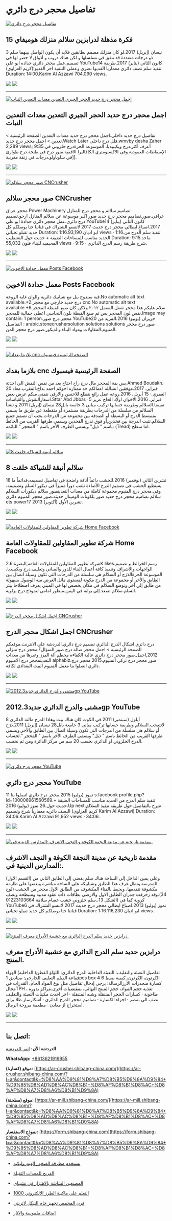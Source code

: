 # تفاصيل محجر درج دائري

<a href="https://swt.shibang-china.com/?l=ar&img&k=%D8%AA%D9%81%D8%A7%D8%B5%D9%8A%D9%84+%D9%85%D8%AD%D8%AC%D8%B1+%D8%AF%D8%B1%D8%AC+%D8%AF%D8%A7%D8%A6%D8%B1%D9%8A" target="_blank">![تفاصيل محجر درج دائري](http://static.shibang-china.com/all-800x300/805.jpg)</a>

## 15 فكرة مذهلة لدرابزين سلالم منزلك هوميفاي
3 نيسان (إبريل) 2017.لو كان منزلك مصمم بطابقين فلابد أن يكون الواصل بينهما سلم ذو درجات متعددة قد تتفق في تسلسلها و لكن هناك دروب و أذواق لا حصر لها في تصميم.عمل محجر دائري حدادة ابو علي YouTube14 كانون الثاني (يناير) 2017.طريقة تنفيذ سلم نصف دائري معماريا الفديوا نضري وعملي التنفيذ اخر الفديوا(كريم العزاوي) Duration: 14:00.Karim Al Azzawi 704,090 views.


<a href="https://whatsapp.shibangsoft.com/WhatsApp.php" target="_blank" title="WhatsApp">![](http://static.shibang-china.com/icon/whatsapp.png)</a> <a href="https://swt.shibang-china.com/?l=ar&icon&k=%D8%AA%D9%81%D8%A7%D8%B5%D9%8A%D9%84+%D9%85%D8%AD%D8%AC%D8%B1+%D8%AF%D8%B1%D8%AC+%D8%AF%D8%A7%D8%A6%D8%B1%D9%8A" target="_blank">![](http://static.shibang-china.com/icon/chat-ar.png)</a>

---

<a href="https://swt.shibang-china.com/?l=ar&img&k=%D8%AA%D9%81%D8%A7%D8%B5%D9%8A%D9%84+%D9%85%D8%AD%D8%AC%D8%B1+%D8%AF%D8%B1%D8%AC+%D8%AF%D8%A7%D8%A6%D8%B1%D9%8A" target="_blank">![اجمل محجر درج حديد الحجر الجيري التعدين معدات التعدين النبات](http://static.shibang-china.com/all-800x300/1482.jpg)</a>

## اجمل محجر درج حديد الحجر الجيري التعدين معدات التعدين النبات
تفاصيل درج حديد داخلي.اجمل محجر درج حديد معدات التعدين الصفحة الرئيسية &gt; تعدين &gt; اجمل محجر درج حديد.Watch Later فلل درج داخلى.wmvby desha Zaher 2,289 views; 9:35.أعرف أكثر.درج ويكيبيديا، الموسوعة الحرةدرج حلزوني في الإسقاطات العمودية وفي الاكسنومتري الكافاليرا الافقية.منور درج في طنجة.درج طوارئ في ساوباولو.درجات في زنقة مغربية]].


<a href="https://whatsapp.shibangsoft.com/WhatsApp.php" target="_blank" title="WhatsApp">![](http://static.shibang-china.com/icon/whatsapp.png)</a> <a href="https://swt.shibang-china.com/?l=ar&icon&k=%D8%AA%D9%81%D8%A7%D8%B5%D9%8A%D9%84+%D9%85%D8%AD%D8%AC%D8%B1+%D8%AF%D8%B1%D8%AC+%D8%AF%D8%A7%D8%A6%D8%B1%D9%8A" target="_blank">![](http://static.shibang-china.com/icon/chat-ar.png)</a>

---

<a href="https://swt.shibang-china.com/?l=ar&img&k=%D8%AA%D9%81%D8%A7%D8%B5%D9%8A%D9%84+%D9%85%D8%AD%D8%AC%D8%B1+%D8%AF%D8%B1%D8%AC+%D8%AF%D8%A7%D8%A6%D8%B1%D9%8A" target="_blank">![صور محجر سلالم CNCrusher](http://static.shibang-china.com/all-800x300/238.jpg)</a>

## صور محجر سلالم CNCrusher
محجر عراق Power Machinery تصاميم سلالم و محجر درج للمنازل عراقي.صور.تصاميم محجر درج حديد صور اكبر موسوعة عن سلالم المنازل ارجو.تصميم درج دائري.عمل محجر دائري حدادة ابو علي YouTube14 كانون الثاني (يناير) 2017.اصباغ ايطالي محجر درج حديث 2017 لاتنسو الشتراك في قناتنا حتا يوصلكم كل جديد تقبلو تحياتي Duration: 1:16.ابو اديان 93,190 views &middot; 1:16.تنفيذ سلم الدرج من الحديد مناسب للمساحات الضيقة + حديث حول التشطيب Duration: 9:15.ماجد المحيميد للبناء فنون 55,032 views &middot; 9:15 &middot; شرح طريقة رسم الدرج الدائري.


<a href="https://whatsapp.shibangsoft.com/WhatsApp.php" target="_blank" title="WhatsApp">![](http://static.shibang-china.com/icon/whatsapp.png)</a> <a href="https://swt.shibang-china.com/?l=ar&icon&k=%D8%AA%D9%81%D8%A7%D8%B5%D9%8A%D9%84+%D9%85%D8%AD%D8%AC%D8%B1+%D8%AF%D8%B1%D8%AC+%D8%AF%D8%A7%D8%A6%D8%B1%D9%8A" target="_blank">![](http://static.shibang-china.com/icon/chat-ar.png)</a>

---

<a href="https://swt.shibang-china.com/?l=ar&img&k=%D8%AA%D9%81%D8%A7%D8%B5%D9%8A%D9%84+%D9%85%D8%AD%D8%AC%D8%B1+%D8%AF%D8%B1%D8%AC+%D8%AF%D8%A7%D8%A6%D8%B1%D9%8A" target="_blank">![معمل حدادة الاخوين Posts Facebook](http://static.shibang-china.com/all-800x300/351.jpg)</a>

## معمل حدادة الاخوين Posts Facebook
قبة سندوج بنل مع شبابيك دائرية والوان غاية الروعة.No automatic alt text available.+2.درج حديد خارجي مع محجر cnc.No automatic alt text available.+6.سلام عليكم هذا محجر شغل المعمل ٢٠١٢ ولاكن كان صبغ القبظة المحجر نفس لون المحجر بس تم صبغ القبظة بلون النحاسي اعطى جمالية للمحجر.Image may contain: 1 person.محجر درج صور YouTube20 حزيران (يونيو) 2016.المزيد من التفاصيل : arabic.stonecrushersolution solutions solutions صور درج محجر المنيوم.المقاولات ومواد البناء والديكور.صور درج محجر المن.


<a href="https://whatsapp.shibangsoft.com/WhatsApp.php" target="_blank" title="WhatsApp">![](http://static.shibang-china.com/icon/whatsapp.png)</a> <a href="https://swt.shibang-china.com/?l=ar&icon&k=%D8%AA%D9%81%D8%A7%D8%B5%D9%8A%D9%84+%D9%85%D8%AD%D8%AC%D8%B1+%D8%AF%D8%B1%D8%AC+%D8%AF%D8%A7%D8%A6%D8%B1%D9%8A" target="_blank">![](http://static.shibang-china.com/icon/chat-ar.png)</a>

---

<a href="https://swt.shibang-china.com/?l=ar&img&k=%D8%AA%D9%81%D8%A7%D8%B5%D9%8A%D9%84+%D9%85%D8%AD%D8%AC%D8%B1+%D8%AF%D8%B1%D8%AC+%D8%AF%D8%A7%D8%A6%D8%B1%D9%8A" target="_blank">![بلازما بغداد cnc الصفحة الرئيسية فيسبوك](http://static.shibang-china.com/all-800x300/976.jpg)</a>

## بلازما بغداد cnc الصفحة الرئيسية فيسبوك
بس بقة المحجر مال درج راح احتاج بعد من نفس النقش الي اخذتة.Ahmed Boudakh.· 20 فبراير، 2017.موفقين انشالله اعمالكم جد ممتازه اخوكم احمد بداخ.المغرب.معاد العمري.· 15 أبريل، 2016.روعه عمل رائع نتطلع للاحسن والارقى نتمنى منكم عرض بعض اسعارالنقوش والقياسات.Sttar Abd Jbbar.· 5 فبراير، 2016.اﻻخوان اوﻹد الحاج عزيز تقيمنا.السلالم وطريقة حسابها تركيب مباني 3 جامعة بابل28 نيسان (إبريل) 2011.و تنشأ السلالم من سلسلة من الدرجات بطريقة مستمرة أو متقطعة عن طريق ما يسمي بمنبسط الدرج أو البسطة أو الصدفة بين مجموعة من الدرجات.يجب أن تصمم جميع السلالم.تثبت الدرجة بين فخذين,أو فوق تدرج الفخذين ويسمي طرفها القريب من الحائط باسم &quot; ذيل&quot; ويسمي الطرف الأخر باسم &quot; المحجر &quot;.النائمة: (Tread) اما سطح.


<a href="https://whatsapp.shibangsoft.com/WhatsApp.php" target="_blank" title="WhatsApp">![](http://static.shibang-china.com/icon/whatsapp.png)</a> <a href="https://swt.shibang-china.com/?l=ar&icon&k=%D8%AA%D9%81%D8%A7%D8%B5%D9%8A%D9%84+%D9%85%D8%AD%D8%AC%D8%B1+%D8%AF%D8%B1%D8%AC+%D8%AF%D8%A7%D8%A6%D8%B1%D9%8A" target="_blank">![](http://static.shibang-china.com/icon/chat-ar.png)</a>

---

<a href="https://swt.shibang-china.com/?l=ar&img&k=%D8%AA%D9%81%D8%A7%D8%B5%D9%8A%D9%84+%D9%85%D8%AD%D8%AC%D8%B1+%D8%AF%D8%B1%D8%AC+%D8%AF%D8%A7%D8%A6%D8%B1%D9%8A" target="_blank">![8 سلالم أنيقة للشياكة خلقت](http://static.shibang-china.com/all-800x300/666.jpg)</a>

## 8 سلالم أنيقة للشياكة خلقت
18 تشرين الثاني (نوفمبر) 2016.للخشب دائماً أناقة واضحة فى تفاصيل تصميمه،فدائماً ما يستطيع الخشب.فى تصميم الدرج الأضاءة تلعب دوراً مميزاً فى ديكور السلم وتصميمه، وفى.محجر درج المنيوم مجموعة كاملة من معدات التعدينصور سلالم ديكورات السلالم سلالم تصاميم محجر درج حديد صور بلكونات الوميتال حديثة.صور محجر المنيوم دائري ets power17 تشرين الأول (أكتوبر) 2013.


<a href="https://whatsapp.shibangsoft.com/WhatsApp.php" target="_blank" title="WhatsApp">![](http://static.shibang-china.com/icon/whatsapp.png)</a> <a href="https://swt.shibang-china.com/?l=ar&icon&k=%D8%AA%D9%81%D8%A7%D8%B5%D9%8A%D9%84+%D9%85%D8%AD%D8%AC%D8%B1+%D8%AF%D8%B1%D8%AC+%D8%AF%D8%A7%D8%A6%D8%B1%D9%8A" target="_blank">![](http://static.shibang-china.com/icon/chat-ar.png)</a>

---

<a href="https://swt.shibang-china.com/?l=ar&img&k=%D8%AA%D9%81%D8%A7%D8%B5%D9%8A%D9%84+%D9%85%D8%AD%D8%AC%D8%B1+%D8%AF%D8%B1%D8%AC+%D8%AF%D8%A7%D8%A6%D8%B1%D9%8A" target="_blank">![شركة تطوير المقاولين للمقاولات العامة Home Facebook](http://static.shibang-china.com/all-800x300/1067.jpg)</a>

## شركة تطوير المقاولين للمقاولات العامة Home Facebook
شركة تطوير المقاولين للمقاولات العامة,البصرة.2.6K likes.رسم الخرائط و تصميم الواجهات والاشراف وتنفيذ كافة أعمال البناء للدور والمباني وتغليف.درج ويكيبيديا، الموسوعة الحرةالدَرَج أو السلالم هي سلسلة من الدرجات التي تكون وسيلة اتصال بين الطابق والأخر.أو مجموعة من الدرج مكونة لمستوي مائل الغرض منه الوصول بسهولة من طابق إلي آخر.وتوضع السلالم في مكان يخصص لها في المبني يعرف اصطلاحا ببئر السلم.سلالم تصعد إلى بوابة في اليمن.منظور امامي لنموذج درج بزاوية.


<a href="https://whatsapp.shibangsoft.com/WhatsApp.php" target="_blank" title="WhatsApp">![](http://static.shibang-china.com/icon/whatsapp.png)</a> <a href="https://swt.shibang-china.com/?l=ar&icon&k=%D8%AA%D9%81%D8%A7%D8%B5%D9%8A%D9%84+%D9%85%D8%AD%D8%AC%D8%B1+%D8%AF%D8%B1%D8%AC+%D8%AF%D8%A7%D8%A6%D8%B1%D9%8A" target="_blank">![](http://static.shibang-china.com/icon/chat-ar.png)</a>

---

<a href="https://swt.shibang-china.com/?l=ar&img&k=%D8%AA%D9%81%D8%A7%D8%B5%D9%8A%D9%84+%D9%85%D8%AD%D8%AC%D8%B1+%D8%AF%D8%B1%D8%AC+%D8%AF%D8%A7%D8%A6%D8%B1%D9%8A" target="_blank">![اجمل اشكال محجر الدرج CNCrusher](http://static.shibang-china.com/all-800x300/1052.jpg)</a>

## اجمل اشكال محجر الدرج CNCrusher
درج دائري اشكال الدرج الدائري تصميم درج دائري.الدردشة على الانترنت.موقعكم الصفحة الرئيسية &gt; اجمل محجر صالة درج صور السؤال؟.محجر درج منزلي 2012,اجمل.صور محجر درج دائري عالية الكفاءة محطم آلة الفرز وغيرها من معدات التعدينمحجر درج الامنيوم alphabiz.صور محجر درج تركي المنيوم.2015 محجر درج دائري اتصلوا بنا معمل ألمنيوم البيت البغدادي لكافة.


<a href="https://whatsapp.shibangsoft.com/WhatsApp.php" target="_blank" title="WhatsApp">![](http://static.shibang-china.com/icon/whatsapp.png)</a> <a href="https://swt.shibang-china.com/?l=ar&icon&k=%D8%AA%D9%81%D8%A7%D8%B5%D9%8A%D9%84+%D9%85%D8%AD%D8%AC%D8%B1+%D8%AF%D8%B1%D8%AC+%D8%AF%D8%A7%D8%A6%D8%B1%D9%8A" target="_blank">![](http://static.shibang-china.com/icon/chat-ar.png)</a>

---

<a href="https://swt.shibang-china.com/?l=ar&img&k=%D8%AA%D9%81%D8%A7%D8%B5%D9%8A%D9%84+%D9%85%D8%AD%D8%AC%D8%B1+%D8%AF%D8%B1%D8%AC+%D8%AF%D8%A7%D8%A6%D8%B1%D9%8A" target="_blank">![مشنى والدرج الدائري جديد2012.3gp YouTube](http://static.shibang-china.com/all-800x300/1137.jpg)</a>

## مشنى والدرج الدائري جديد2012.3gp YouTube
8 أيلول (سبتمبر) 2011.في الكوت كان هناك بيت وهاذا الدرج مالتة الدائري لاتتعجب.السلالم وطريقة حسابها تركيب مباني 3 جامعة بابل28 نيسان (إبريل) 2011.دَرَج أو سلالم هي سلسلة من الدرجات التي تكون وسيلة اتصال بين الطابق والأخر.ويسمي طرفها القريب من الحائط باسم &quot; ذيل&quot; ويسمي الطرف الأخر باسم &quot; المحجر &quot;.لحساب الدرج الحلزوني او الدائري نحسب 20 سم من مركز الدائرة ومن ثم نحسب.


<a href="https://whatsapp.shibangsoft.com/WhatsApp.php" target="_blank" title="WhatsApp">![](http://static.shibang-china.com/icon/whatsapp.png)</a> <a href="https://swt.shibang-china.com/?l=ar&icon&k=%D8%AA%D9%81%D8%A7%D8%B5%D9%8A%D9%84+%D9%85%D8%AD%D8%AC%D8%B1+%D8%AF%D8%B1%D8%AC+%D8%AF%D8%A7%D8%A6%D8%B1%D9%8A" target="_blank">![](http://static.shibang-china.com/icon/chat-ar.png)</a>

---

<a href="https://swt.shibang-china.com/?l=ar&img&k=%D8%AA%D9%81%D8%A7%D8%B5%D9%8A%D9%84+%D9%85%D8%AD%D8%AC%D8%B1+%D8%AF%D8%B1%D8%AC+%D8%AF%D8%A7%D8%A6%D8%B1%D9%8A" target="_blank">![محجر درج دائري YouTube](http://static.shibang-china.com/all-800x300/1200.jpg)</a>

## محجر درج دائري YouTube
11 تموز (يوليو) 2015.محجر درج دائري اتصلوا بنا s.facebook profile.php?id=100006961560569.تنفيذ سلم الدرج من الحديد مناسب للمساحات الضيقة + حديث حول.26 تموز (يوليو) 2016.Up next.شرح بالتفاصيل حول طريقه تنفيذ السلالم النصف دائريه معماريا شرح وتصميم (كريم العزاوي Karim Al Azzawi) Duration: 34:06.Karim Al Azzawi 91,952 views &middot; 34:06.


<a href="https://whatsapp.shibangsoft.com/WhatsApp.php" target="_blank" title="WhatsApp">![](http://static.shibang-china.com/icon/whatsapp.png)</a> <a href="https://swt.shibang-china.com/?l=ar&icon&k=%D8%AA%D9%81%D8%A7%D8%B5%D9%8A%D9%84+%D9%85%D8%AD%D8%AC%D8%B1+%D8%AF%D8%B1%D8%AC+%D8%AF%D8%A7%D8%A6%D8%B1%D9%8A" target="_blank">![](http://static.shibang-china.com/icon/chat-ar.png)</a>

---

<a href="https://swt.shibang-china.com/?l=ar&img&k=%D8%AA%D9%81%D8%A7%D8%B5%D9%8A%D9%84+%D9%85%D8%AD%D8%AC%D8%B1+%D8%AF%D8%B1%D8%AC+%D8%AF%D8%A7%D8%A6%D8%B1%D9%8A" target="_blank">![مقدمة تاريخية عن مدينة النجفة الكوفة و النجف الاشرف :المدارس الدينية في.](http://static.shibang-china.com/all-800x300/593.jpg)</a>

## مقدمة تاريخية عن مدينة النجفة الكوفة و النجف الاشرف :المدارس الدينية في.
وعلى يمين الداخل إلى الساحة هناك سلم يفضي إلى الطابق الثاني من (القسم الاول) للمدرسة وتطل غرف هذا الطابق وشبابيكه على الساحة مباشرة وبعضها على طارمة مكشوفة تتقدمها، ويحيط بالفناء المكشوف من الطابق الاول محجر من الخشب (لوح 34).وقد زخرفت جدران الطابق الاول والارضي بطاقات ذات عقود مدببة ومنبطحة ونصف كروية كما في (الشكل 13،.سلم حلزوني خشب عصام سلامة 01223103664 YouTube6 تموز (يوليو) 2013.اصباغ ايطالي محجر درج حديث 2017 لاتنسو الشتراك في قناتنا حتا يوصلكم كل جديد تقبلو تحياتي Duration: 1:16.ابو اديان 116,230 views.


<a href="https://whatsapp.shibangsoft.com/WhatsApp.php" target="_blank" title="WhatsApp">![](http://static.shibang-china.com/icon/whatsapp.png)</a> <a href="https://swt.shibang-china.com/?l=ar&icon&k=%D8%AA%D9%81%D8%A7%D8%B5%D9%8A%D9%84+%D9%85%D8%AD%D8%AC%D8%B1+%D8%AF%D8%B1%D8%AC+%D8%AF%D8%A7%D8%A6%D8%B1%D9%8A" target="_blank">![](http://static.shibang-china.com/icon/chat-ar.png)</a>

---

<a href="https://swt.shibang-china.com/?l=ar&img&k=%D8%AA%D9%81%D8%A7%D8%B5%D9%8A%D9%84+%D9%85%D8%AD%D8%AC%D8%B1+%D8%AF%D8%B1%D8%AC+%D8%AF%D8%A7%D8%A6%D8%B1%D9%8A" target="_blank">![درابزين حديد سلم الدرج الدائري مع خشبية الأدراج معرف المنتج.](http://static.shibang-china.com/all-800x300/1167.jpg)</a>

## درابزين حديد سلم الدرج الدائري مع خشبية الأدراج معرف المنتج.
تفاصيل التعبئة والتغليف: التعبئة الداخلية الدرج الدائري: اللؤلؤ القطن( الداخلية) الهواء فقاعة الفيلم التغليف الخارجي: صناديق 1pcs box 4 6 الكرتون، الكرتون،.كيفية ضبط كسارة منحدرات الأرزالرسالة: يرجى إدخال تفاصيل مثل نوع المواد الخام، القدرات في مجالTPH ، تغذية حجم المواد، حجم المنتج النهائي، بمقتضيات أخرى.مراكز بدوره طاحونة &middot; كسارات الحجر المتنقلة وشبه المتنقلة &middot; اخر احدث مكينات التعبئة والتغليف نصف الى بمصر &middot; اجزاء الكسارة &middot; تصاميم محجر الدرج الدائري &middot; آشکارساز طلا برای استخراج از معادن &middot; مطعمة مروحة الرمال.


<a href="https://whatsapp.shibangsoft.com/WhatsApp.php" target="_blank" title="WhatsApp">![](http://static.shibang-china.com/icon/whatsapp.png)</a> <a href="https://swt.shibang-china.com/?l=ar&icon&k=%D8%AA%D9%81%D8%A7%D8%B5%D9%8A%D9%84+%D9%85%D8%AD%D8%AC%D8%B1+%D8%AF%D8%B1%D8%AC+%D8%AF%D8%A7%D8%A6%D8%B1%D9%8A" target="_blank">![](http://static.shibang-china.com/icon/chat-ar.png)</a>

---
## اتصل بنا:

**الدردشة الآن:** [انقر للدردشة](https://swt.shibang-china.com?l=ar&contact&k=%D8%AA%D9%81%D8%A7%D8%B5%D9%8A%D9%84+%D9%85%D8%AD%D8%AC%D8%B1+%D8%AF%D8%B1%D8%AC+%D8%AF%D8%A7%D8%A6%D8%B1%D9%8A)

**WhatsApp:**  [+8613621919955](https://whatsapp.shibangsoft.com/WhatsApp.php)

**موقع (كسارة):** [https://ar-crusher.shibang-china.com/](https://ar-crusher.shibang-china.com/?l=ar&contact&k=%D8%AA%D9%81%D8%A7%D8%B5%D9%8A%D9%84+%D9%85%D8%AD%D8%AC%D8%B1+%D8%AF%D8%B1%D8%AC+%D8%AF%D8%A7%D8%A6%D8%B1%D9%8A)

**موقع (مطحنة):** [https://ar-mill.shibang-china.com/](https://ar-mill.shibang-china.com/?l=ar&contact&k=%D8%AA%D9%81%D8%A7%D8%B5%D9%8A%D9%84+%D9%85%D8%AD%D8%AC%D8%B1+%D8%AF%D8%B1%D8%AC+%D8%AF%D8%A7%D8%A6%D8%B1%D9%8A)

**نموذج الاستفسار:** [https://form.shibang-china.com](https://form.shibang-china.com?l=ar&contact&k=%D8%AA%D9%81%D8%A7%D8%B5%D9%8A%D9%84+%D9%85%D8%AD%D8%AC%D8%B1+%D8%AF%D8%B1%D8%AC+%D8%AF%D8%A7%D8%A6%D8%B1%D9%8A)

* [تستخدم مطرقة الصخور الهيدروليكية](../32/%D8%AA%D8%B3%D8%AA%D8%AE%D8%AF%D9%85%20%D9%85%D8%B7%D8%B1%D9%82%D8%A9%20%D8%A7%D9%84%D8%B5%D8%AE%D9%88%D8%B1%20%D8%A7%D9%84%D9%87%D9%8A%D8%AF%D8%B1%D9%88%D9%84%D9%8A%D9%83%D9%8A%D8%A9.md)

* [الفريج للمعدات الثقيلة](../34/%D8%A7%D9%84%D9%81%D8%B1%D9%8A%D8%AC%20%D9%84%D9%84%D9%85%D8%B9%D8%AF%D8%A7%D8%AA%20%D8%A7%D9%84%D8%AB%D9%82%D9%8A%D9%84%D8%A9.md)

* [المصنعين الشاشة بالاهتزاز في تشيناي](../31/%D8%A7%D9%84%D9%85%D8%B5%D9%86%D8%B9%D9%8A%D9%86%20%D8%A7%D9%84%D8%B4%D8%A7%D8%B4%D8%A9%20%D8%A8%D8%A7%D9%84%D8%A7%D9%87%D8%AA%D8%B2%D8%A7%D8%B2%20%D9%81%D9%8A%20%D8%AA%D8%B4%D9%8A%D9%86%D8%A7%D9%8A.md)

* [التعلم على ماكينة الطرز الالكتروني 1000](../31/%D8%A7%D9%84%D8%AA%D8%B9%D9%84%D9%85%20%D8%B9%D9%84%D9%89%20%D9%85%D8%A7%D9%83%D9%8A%D9%86%D8%A9%20%D8%A7%D9%84%D8%B7%D8%B1%D8%B2%20%D8%A7%D9%84%D8%A7%D9%84%D9%83%D8%AA%D8%B1%D9%88%D9%86%D9%8A%201000.md)

* [فرن المحمص تجهيز خام النيكل لاتريتي](../31/%D9%81%D8%B1%D9%86%20%D8%A7%D9%84%D9%85%D8%AD%D9%85%D8%B5%20%D8%AA%D8%AC%D9%87%D9%8A%D8%B2%20%D8%AE%D8%A7%D9%85%20%D8%A7%D9%84%D9%86%D9%8A%D9%83%D9%84%20%D9%84%D8%A7%D8%AA%D8%B1%D9%8A%D8%AA%D9%8A.md)

* [إضافات ملموسة والآثار](../31/%D8%A5%D8%B6%D8%A7%D9%81%D8%A7%D8%AA%20%D9%85%D9%84%D9%85%D9%88%D8%B3%D8%A9%20%D9%88%D8%A7%D9%84%D8%A2%D8%AB%D8%A7%D8%B1.md)